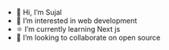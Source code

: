 - 👋 Hi, I’m Sujal
- 👀 I’m interested in web development 
- ⚛️ I’m currently learning Next js
- 💞️ I’m looking to collaborate on open source 

<!---
web-sujal/web-sujal is a ✨ special ✨ repository because its `README.md` (this file) appears on your GitHub profile.
You can click the Preview link to take a look at your changes.
--->
